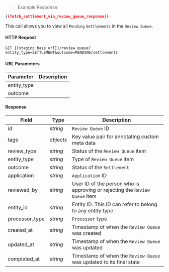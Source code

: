> Example Response:

```json
{{fetch_settlement_via_review_queue_response}}
```

This call allows you to view all `Pending` `Settlements` in the `Review Queue`.

#### HTTP Request

`GET {{staging_base_url}}/review_queue?entity_type=SETTLEMENT&outcome=PENDING/settlements`

#### URL Parameters

Parameter | Description
--------- | -------------------------------------------------------------------
entity_type |
outcome |



#### Response

Field | Type | Description
----- | ---- | -----------
id | *string*    | `Review Queue` ID
tags  | *objects* | Key value pair for annotating custom meta data
review_type | *string* | Status of the `Review Queue` item
entity_type | *string* | Type of `Review Queue` item
outcome | *string* | Status of the `Settlement`
application | *string* | `Application` ID
reviewed_by | *string* | User ID of the person who is approving or rejecting the `Review Queue` item
entity_id | *string* | Entity ID. This ID can refer to belong to any entity type
processor_type | *string* | `Processor` type
created_at | *string* | Timestamp of when the `Review Queue` was created
updated_at | *string* | Timestamp of when the `Review Queue` was updated
completed_at | *string* | Timestamp of when the `Review Queue` was updated to its final state
